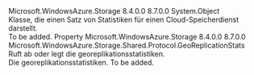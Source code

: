 <Type Name="ServiceStats" FullName="Microsoft.WindowsAzure.Storage.Shared.Protocol.ServiceStats">
  <TypeSignature Language="C#" Value="public sealed class ServiceStats" />
  <TypeSignature Language="ILAsm" Value=".class public auto ansi sealed beforefieldinit ServiceStats extends System.Object" />
  <TypeSignature Language="DocId" Value="T:Microsoft.WindowsAzure.Storage.Shared.Protocol.ServiceStats" />
  <TypeSignature Language="VB.NET" Value="Public NotInheritable Class ServiceStats" />
  <TypeSignature Language="F#" Value="type ServiceStats = class" />
  <AssemblyInfo>
    <AssemblyName>Microsoft.WindowsAzure.Storage</AssemblyName>
    <AssemblyVersion>8.4.0.0</AssemblyVersion>
    <AssemblyVersion>8.7.0.0</AssemblyVersion>
  </AssemblyInfo>
  <Base>
    <BaseTypeName>System.Object</BaseTypeName>
  </Base>
  <Interfaces />
  <Docs>
    <summary>
            Klasse, die einen Satz von Statistiken für einen Cloud-Speicherdienst darstellt.
            </summary>
    <remarks>To be added.</remarks>
  </Docs>
  <Members>
    <Member MemberName="GeoReplication">
      <MemberSignature Language="C#" Value="public Microsoft.WindowsAzure.Storage.Shared.Protocol.GeoReplicationStats GeoReplication { get; }" />
      <MemberSignature Language="ILAsm" Value=".property instance class Microsoft.WindowsAzure.Storage.Shared.Protocol.GeoReplicationStats GeoReplication" />
      <MemberSignature Language="DocId" Value="P:Microsoft.WindowsAzure.Storage.Shared.Protocol.ServiceStats.GeoReplication" />
      <MemberSignature Language="VB.NET" Value="Public ReadOnly Property GeoReplication As GeoReplicationStats" />
      <MemberSignature Language="F#" Value="member this.GeoReplication : Microsoft.WindowsAzure.Storage.Shared.Protocol.GeoReplicationStats" Usage="Microsoft.WindowsAzure.Storage.Shared.Protocol.ServiceStats.GeoReplication" />
      <MemberType>Property</MemberType>
      <AssemblyInfo>
        <AssemblyName>Microsoft.WindowsAzure.Storage</AssemblyName>
        <AssemblyVersion>8.4.0.0</AssemblyVersion>
        <AssemblyVersion>8.7.0.0</AssemblyVersion>
      </AssemblyInfo>
      <ReturnValue>
        <ReturnType>Microsoft.WindowsAzure.Storage.Shared.Protocol.GeoReplicationStats</ReturnType>
      </ReturnValue>
      <Docs>
        <summary>
            Ruft ab oder legt die georeplikationsstatistiken.
            </summary>
        <value>Die georeplikationsstatistiken.</value>
        <remarks>To be added.</remarks>
      </Docs>
    </Member>
  </Members>
</Type>